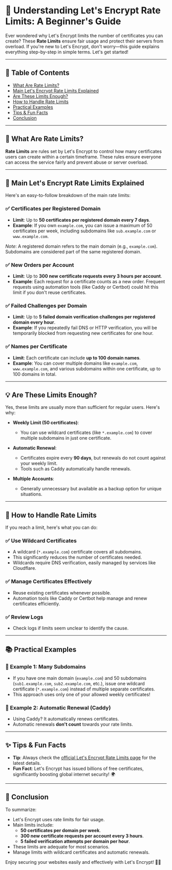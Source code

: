 # 🚀 Understanding Let's Encrypt Rate Limits: A Beginner's Guide

Ever wondered why Let's Encrypt limits the number of certificates you can create? These **Rate Limits** ensure fair usage and protect their servers from overload. If you're new to Let's Encrypt, don't worry—this guide explains everything step-by-step in simple terms. Let's get started!

---

## 📖 Table of Contents

- [What Are Rate Limits?](#what-are-rate-limits)
- [Main Let's Encrypt Rate Limits Explained](#main-lets-encrypt-rate-limits-explained)
- [Are These Limits Enough?](#are-these-limits-enough)
- [How to Handle Rate Limits](#how-to-handle-rate-limits)
- [Practical Examples](#practical-examples)
- [Tips & Fun Facts](#tips--fun-facts)
- [Conclusion](#conclusion)

---

## 🧐 What Are Rate Limits?

**Rate Limits** are rules set by Let's Encrypt to control how many certificates users can create within a certain timeframe. These rules ensure everyone can access the service fairly and prevent abuse or server overload.

---

## 📌 Main Let's Encrypt Rate Limits Explained

Here's an easy-to-follow breakdown of the main rate limits:

### ✅ Certificates per Registered Domain
- **Limit**: Up to **50 certificates per registered domain every 7 days**.
- **Example**: If you own `example.com`, you can issue a maximum of 50 certificates per week, including subdomains like `sub.example.com` or `www.example.com`.

*Note*: A registered domain refers to the main domain (e.g., `example.com`). Subdomains are considered part of the same registered domain.

### ✅ New Orders per Account
- **Limit**: Up to **300 new certificate requests every 3 hours per account**.
- **Example**: Each request for a certificate counts as a new order. Frequent requests using automation tools (like Caddy or Certbot) could hit this limit if you don't reuse certificates.

### ✅ Failed Challenges per Domain
- **Limit**: Up to **5 failed domain verification challenges per registered domain every hour**.
- **Example**: If you repeatedly fail DNS or HTTP verification, you will be temporarily blocked from requesting new certificates for one hour.

### ✅ Names per Certificate
- **Limit**: Each certificate can include **up to 100 domain names**.
- **Example**: You can cover multiple domains like `example.com`, `www.example.com`, and various subdomains within one certificate, up to 100 domains in total.

---

## 💡 Are These Limits Enough?

Yes, these limits are usually more than sufficient for regular users. Here's why:

- **Weekly Limit (50 certificates)**:
  - You can use wildcard certificates (like `*.example.com`) to cover multiple subdomains in just one certificate.

- **Automatic Renewal**:
  - Certificates expire every **90 days**, but renewals do not count against your weekly limit.
  - Tools such as Caddy automatically handle renewals.

- **Multiple Accounts**:
  - Generally unnecessary but available as a backup option for unique situations.

---

## 🔧 How to Handle Rate Limits

If you reach a limit, here's what you can do:

### ✅ Use Wildcard Certificates
- A wildcard (`*.example.com`) certificate covers all subdomains.
- This significantly reduces the number of certificates needed.
- Wildcards require DNS verification, easily managed by services like Cloudflare.

### ✅ Manage Certificates Effectively
- Reuse existing certificates whenever possible.
- Automation tools like Caddy or Certbot help manage and renew certificates efficiently.

### ✅ Review Logs
- Check logs if limits seem unclear to identify the cause.

---

## 📚 Practical Examples

### 🔹 Example 1: Many Subdomains
- If you have one main domain (`example.com`) and 50 subdomains (`sub1.example.com`, `sub2.example.com`, etc.), issue one wildcard certificate (`*.example.com`) instead of multiple separate certificates.
- This approach uses only one of your allowed weekly certificates!

### 🔹 Example 2: Automatic Renewal (Caddy)
- Using Caddy? It automatically renews certificates.
- Automatic renewals **don't count** towards your rate limits.

---

## ✨ Tips & Fun Facts

- **Tip**: Always check the [official Let's Encrypt Rate Limits page](https://letsencrypt.org/docs/rate-limits/) for the latest details.
- **Fun Fact**: Let's Encrypt has issued billions of free certificates, significantly boosting global internet security! 🌍

---

## 🎯 Conclusion

To summarize:

- Let's Encrypt uses rate limits for fair usage.
- Main limits include:
  - **50 certificates per domain per week**.
  - **300 new certificate requests per account every 3 hours**.
  - **5 failed verification attempts per domain per hour**.
- These limits are adequate for most scenarios.
- Manage limits with wildcard certificates and automatic renewals.

Enjoy securing your websites easily and effectively with Let's Encrypt! 🚀✅
